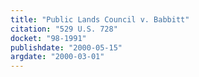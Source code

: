 ```yaml
---
title: "Public Lands Council v. Babbitt"
citation: "529 U.S. 728"
docket: "98-1991"
publishdate: "2000-05-15"
argdate: "2000-03-01"
---
```

